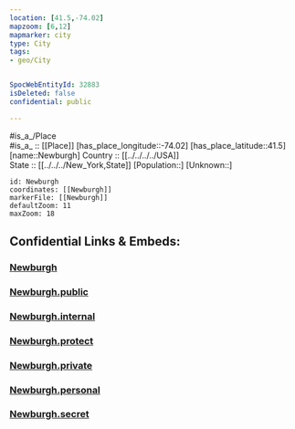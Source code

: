 ```yaml
---
location: [41.5,-74.02] 
mapzoom: [6,12] 
mapmarker: city 
type: City
tags:
- geo/City


SpocWebEntityId: 32883
isDeleted: false
confidential: public

---
```

#is_a_/Place  
#is_a_ :: [[Place]] 
[has_place_longitude::-74.02] 
[has_place_latitude::41.5] 
[name::Newburgh] 
Country :: [[../../../../USA]]  
State :: [[../../../New_York,State]] 
[Population::] 
[Unknown::] 


```leaflet
id: Newburgh
coordinates: [[Newburgh]] 
markerFile: [[Newburgh]] 
defaultZoom: 11 
maxZoom: 18
```


## Confidential Links & Embeds: 

### [Newburgh](/_Standards/Earth/Continent/America~North/USA/USA~Eastern/New_York,State/counties~New_York/Orange,County/Newburgh.md) 

### [Newburgh.public](/_public/Earth/Continent/America~North/USA/USA~Eastern/New_York,State/counties~New_York/Orange,County/Newburgh.public.md) 

### [Newburgh.internal](/_internal/Earth/Continent/America~North/USA/USA~Eastern/New_York,State/counties~New_York/Orange,County/Newburgh.internal.md) 

### [Newburgh.protect](/_protect/Earth/Continent/America~North/USA/USA~Eastern/New_York,State/counties~New_York/Orange,County/Newburgh.protect.md) 

### [Newburgh.private](/_private/Earth/Continent/America~North/USA/USA~Eastern/New_York,State/counties~New_York/Orange,County/Newburgh.private.md) 

### [Newburgh.personal](/_personal/Earth/Continent/America~North/USA/USA~Eastern/New_York,State/counties~New_York/Orange,County/Newburgh.personal.md) 

### [Newburgh.secret](/_secret/Earth/Continent/America~North/USA/USA~Eastern/New_York,State/counties~New_York/Orange,County/Newburgh.secret.md)

